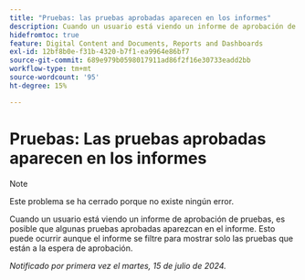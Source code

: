 ```yaml
---
title: "Pruebas: las pruebas aprobadas aparecen en los informes"
description: Cuando un usuario está viendo un informe de aprobación de pruebas, es posible que algunas pruebas aprobadas aparezcan en el informe. Esto puede ocurrir aunque el informe se filtre para mostrar solo las pruebas que están a la espera de aprobación.
hidefromtoc: true
feature: Digital Content and Documents, Reports and Dashboards
exl-id: 12bf8b0e-f31b-4320-b7f1-ea9964e86bf7
source-git-commit: 689e979b0598017911ad86f2f16e30733eadd2bb
workflow-type: tm+mt
source-wordcount: '95'
ht-degree: 15%

---
```


# Pruebas: Las pruebas aprobadas aparecen en los informes

>[!NOTE]
>
>Este problema se ha cerrado porque no existe ningún error.

Cuando un usuario está viendo un informe de aprobación de pruebas, es posible que algunas pruebas aprobadas aparezcan en el informe. Esto puede ocurrir aunque el informe se filtre para mostrar solo las pruebas que están a la espera de aprobación.

_Notificado por primera vez el martes, 15 de julio de 2024._
